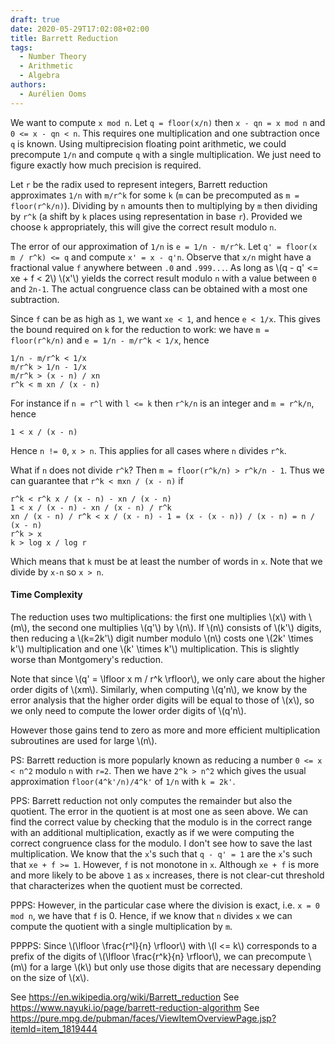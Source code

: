 ```yaml
---
draft: true
date: 2020-05-29T17:02:08+02:00
title: Barrett Reduction
tags:
  - Number Theory
  - Arithmetic
  - Algebra
authors:
  - Aurélien Ooms
---
```


We want to compute `x mod n`. Let `q = floor(x/n)` then `x - qn = x mod n` and
`0 <= x - qn < n`. This requires one multiplication and one subtraction once
`q` is known. Using multiprecision floating point arithmetic, we could
precompute `1/n` and compute `q` with a single multiplication. We just need to
figure exactly how much precision is required.

Let `r` be the radix used to represent integers, Barrett reduction approximates
`1/n` with `m/r^k` for some `k` (`m` can be precomputed as `m = floor(r^k/n)`).
Dividing by `n` amounts then to multiplying by `m` then dividing by `r^k` (a
shift by `k` places using representation in base `r`). Provided we choose `k`
appropriately, this will give the correct result modulo `n`.

The error of our approximation of `1/n` is `e = 1/n - m/r^k`.
Let `q' = floor(x m / r^k) <= q` and compute `x' = x - q'n`.
Observe that `x/n` might have a fractional value `f` anywhere between `.0` and
`.999...`.
As long as \\(q - q' <= xe + f < 2\\)
\\(x'\\) yields the correct result modulo `n` with a value between `0` and `2n-1`.
The actual congruence class can be obtained with a most one subtraction.

Since `f` can be as high as `1`, we want `xe < 1`, and hence `e < 1/x`.
This gives the bound required on `k` for the reduction to work: we have `m =
floor(r^k/n)` and `e = 1/n - m/r^k < 1/x`, hence

    1/n - m/r^k < 1/x
    m/r^k > 1/n - 1/x
    m/r^k > (x - n) / xn
    r^k < m xn / (x - n)

For instance if `n = r^l` with `l <= k` then `r^k/n` is an integer and `m =
r^k/n`, hence

    1 < x / (x - n)

Hence `n != 0`, `x > n`. This applies for all cases where `n` divides `r^k`.

What if `n` does not divide `r^k`? Then `m = floor(r^k/n) > r^k/n - 1`. Thus we
can guarantee that `r^k < mxn / (x - n)` if

    r^k < r^k x / (x - n) - xn / (x - n)
    1 < x / (x - n) - xn / (x - n) / r^k
    xn / (x - n) / r^k < x / (x - n) - 1 = (x - (x - n)) / (x - n) = n / (x - n)
    r^k > x
    k > log x / log r

Which means that `k` must be at least the number of words in `x`.
Note that we divide by `x-n` so `x > n`.

#### Time Complexity

The reduction uses two multiplications:
the first one multiplies \\(x\\) with \\(m\\),
the second one multiplies \\(q'\\) by \\(n\\).
If \\(n\\) consists of \\(k'\\) digits, then reducing a \\(k=2k'\\) digit number
modulo \\(n\\) costs one \\(2k' \\times k'\\) multiplication and one \\(k' \\times k'\\)
multiplication. This is slightly worse than Montgomery's reduction.

Note that since \\(q' = \\lfloor x m / r^k \\rfloor\\), we only care about the
higher order digits of \\(xm\\). Similarly, when computing \\(q'n\\), we know by the
error analysis that the higher order digits will be equal to those of \\(x\\), so
we only need to compute the lower order digits of \\(q'n\\).

However those gains tend to zero as more and more efficient multiplication
subroutines are used for large \\(n\\).

PS: Barrett reduction is more popularly known as reducing a number `0 <= x <
n^2` modulo `n` with `r=2`. Then we have `2^k > n^2` which gives the usual
approximation `floor(4^k'/n)/4^k'` of `1/n` with `k = 2k'`.

PPS: Barrett reduction not only computes the remainder but also the quotient.
The error in the quotient is at most one as seen above. We can find the
correct value by checking that the modulo is in the correct range with an
additional multiplication, exactly as if we were computing the correct
congruence class for the modulo. I don't see how to save the last
multiplication. We know that the `x`'s such that `q - q' = 1` are the `x`'s such
that `xe + f >= 1`. However, `f` is not monotone in `x`. Although `xe + f` is
more and more likely to be above `1` as `x` increases, there is not clear-cut
threshold that characterizes when the quotient must be corrected.

PPPS: However, in the particular case where the division is exact, i.e. `x = 0
mod n`, we have that `f` is 0. Hence, if we know that `n` divides `x` we can
compute the quotient with a single multiplication by `m`.

PPPPS: Since \\(\\lfloor \\frac{r^l}{n} \\rfloor\\) with \\(l <= k\\)
corresponds to a prefix of the digits of \\(\\lfloor \\frac{r^k}{n}
\\rfloor\\), we can precompute \\(m\\) for a large \\(k\\) but only use those digits
that are necessary depending on the size of \\(x\\).

See https://en.wikipedia.org/wiki/Barrett_reduction
See https://www.nayuki.io/page/barrett-reduction-algorithm
See https://pure.mpg.de/pubman/faces/ViewItemOverviewPage.jsp?itemId=item_1819444
